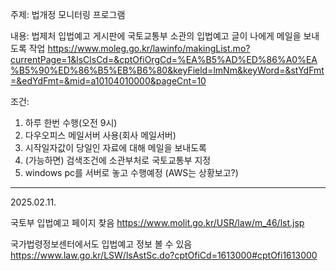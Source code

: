 주제: 법개정 모니터링 프로그램

내용: 법제처 입법예고 게시판에 국토교통부 소관의 입법예고 글이 나에게 메일을 보내도록 작업
https://www.moleg.go.kr/lawinfo/makingList.mo?currentPage=1&lsClsCd=&cptOfiOrgCd=%EA%B5%AD%ED%86%A0%EA%B5%90%ED%86%B5%EB%B6%80&keyField=lmNm&keyWord=&stYdFmt=&edYdFmt=&mid=a10104010000&pageCnt=10

조건:
  1. 하루 한번 수행(오전 9시)
  2. 다우오피스 메일서버 사용(회사 메일서버)
  3. 시작일자값이 당일인 자료에 대해 메일을 보내도록
  4. (가능하면) 검색조건에 소관부처로 국토교통부 지정
  5. windows pc를 서버로 놓고 수행예정 (AWS는 상황보고?)

---------------
2025.02.11.

국토부 입법예고 페이지 찾음
https://www.molit.go.kr/USR/law/m_46/lst.jsp

국가법령정보센터에서도 입법예고 정보 볼 수 있음
https://www.law.go.kr/LSW/lsAstSc.do?cptOfiCd=1613000#cptOfi1613000

